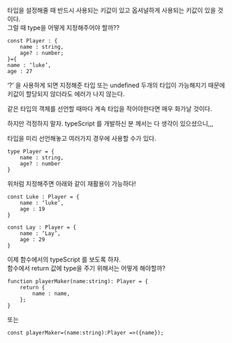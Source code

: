타입을 설정해줄 때 반드시 사용되는 키값이 있고 옵셔널하게 사용되는 키값이 있을 것이다.   
그럴 때 type을 어떻게 지정해주어야 할까??   

```
const Player : {
	name : string,
	age? : number;
}={
name : ‘luke’,
age : 27
```

‘?’ 을 사용하게 되면 지정해준 타입 또는 undefined 두개의 타입이 가능해지기 때문에 키값이 할당되지 않더라도 에러가 나지 않는다.   

같은 타입의 객체를 선언할 때마다 계속 타입을 적어야한다면 매우 화가날 것이다.   

하지만 걱정하지 말자. typeScript 를 개발하신 분 께서는 다 생각이 있으셨으니,,,   

타입을 미리 선언해놓고 여러가지 경우에 사용할 수가 있다.   

```
type Player = {
	name : string,
	age? : number
}
```

위처럼 지정해주면 아래와 같이 재활용이 가능하다!
```
const Luke : Player = {
	name : ‘luke’,
	age : 19
}

const Lay : Player = {
	name : ‘Lay’,
	age : 29
}
```
이제 함수에서의 typeScript 를 보도록 하자.   
함수에서 return 값에 type을 주기 위해서는 어떻게 해야할까?
```
function playerMaker(name:string): Player = {
	return {
		name : name,
	};
}
```
또는
```
const playerMaker=(name:string):Player =>({name});

```






